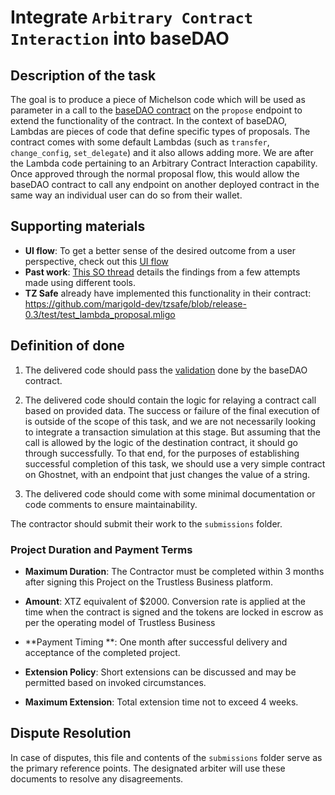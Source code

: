 # Integrate `Arbitrary Contract Interaction` into baseDAO

## Description of the task
The goal is to produce a piece of Michelson code which will be used as parameter in a call to the [baseDAO contract](https://github.com/tezos-commons/baseDAO/) on the `propose` endpoint to extend the functionality of the contract.
In the context of baseDAO, Lambdas are pieces of code that define specific types of proposals. The contract comes with some default Lambdas (such as `transfer`, `change_config`, `set_delegate`) and it also allows adding more.
We are after the Lambda code pertaining to an Arbitrary Contract Interaction capability. Once approved through the normal proposal flow, this would allow the baseDAO contract to call any endpoint on another deployed contract in the same way an individual user can do so from their wallet.


## Supporting materials
- **UI flow**: To get a better sense of the desired outcome from a user perspective, check out this [UI flow](https://xd.adobe.com/view/27f6cc79-2bbb-4f70-85fa-7f2b1fbfefc5-72a5/?fullscreen)
- **Past work**: [This SO thread](https://stackoverflow.com/questions/78896531/michelson-parsing-error-in-proposal-handler-integration/78964599#78964599) details the findings from a few attempts made using different tools.
- **TZ Safe** already have implemented this functionality in their contract: https://github.com/marigold-dev/tzsafe/blob/release-0.3/test/test_lambda_proposal.mligo


## Definition of done

1. The delivered code should pass the [validation](https://github.com/tezos-commons/baseDAO/blob/be77424a313ace8e3f3c2748a1cbbc18acfe8001/src/variants/lambda/types.mligo#L63) done by the baseDAO contract.

2. The delivered code should contain the logic for relaying a contract call based on provided data. The success or failure of the final execution of  is outside of the scope of this task, and we are not necessarily looking to integrate a transaction simulation at this stage. But assuming that the call is allowed by the logic of the destination contract, it should go through successfully. To that end, for the purposes of establishing successful completion of this task, we should use a very simple contract on Ghostnet, with an endpoint that just changes the value of a string.

3. The delivered code should come with some minimal documentation or code comments to ensure maintainability.

The contractor should submit their work to the `submissions` folder.

### Project Duration and Payment Terms

- **Maximum Duration**: The Contractor must be completed within 3 months after signing this Project on the Trustless Business platform. 

- **Amount**: XTZ equivalent of $2000. Conversion rate is applied at the time when the contract is signed and the tokens are locked in escrow as per the operating model of Trustless Business
- **Payment Timing **: One month after successful delivery and acceptance of the completed project.

- **Extension Policy**: Short extensions can be discussed and may be permitted based on invoked circumstances.
- **Maximum Extension**: Total extension time not to exceed 4 weeks.

## Dispute Resolution
In case of disputes, this file and contents of the `submissions` folder serve as the primary reference points. The designated arbiter will use these documents to resolve any disagreements.


